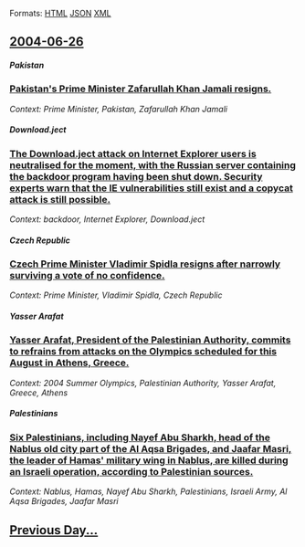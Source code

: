 
Formats: [HTML](2004/06/26/index.html)  [JSON](2004/06/26/index.json)  [XML](2004/06/26/index.xml)  

## [2004-06-26](/news/2004/06/26/index.md)

##### Pakistan
### [ Pakistan's Prime Minister Zafarullah Khan Jamali resigns. ](/news/2004/06/26/pakistan-s-prime-minister-zafarullah-khan-jamali-resigns.md)
_Context: Prime Minister, Pakistan, Zafarullah Khan Jamali_

##### Download.ject
### [ The Download.ject attack on Internet Explorer users is neutralised for the moment, with the Russian server containing the backdoor program having been shut down. Security experts warn that the IE vulnerabilities still exist and a copycat attack is still possible. ](/news/2004/06/26/the-download-ject-attack-on-internet-explorer-users-is-neutralised-for-the-moment-with-the-russian-server-containing-the-backdoor-program.md)
_Context: backdoor, Internet Explorer, Download.ject_

##### Czech Republic
### [ Czech Prime Minister Vladimir Spidla resigns after narrowly surviving a vote of no confidence. ](/news/2004/06/26/czech-prime-minister-vladimar-a-pidla-resigns-after-narrowly-surviving-a-vote-of-no-confidence.md)
_Context: Prime Minister, Vladimir Spidla, Czech Republic_

##### Yasser Arafat
### [ Yasser Arafat, President of the Palestinian Authority, commits to refrains from attacks on the Olympics scheduled for this August in Athens, Greece. ](/news/2004/06/26/yasser-arafat-president-of-the-palestinian-authority-commits-to-refrains-from-attacks-on-the-olympics-scheduled-for-this-august-in-athens.md)
_Context: 2004 Summer Olympics, Palestinian Authority, Yasser Arafat, Greece, Athens_

##### Palestinians
### [ Six Palestinians, including Nayef Abu Sharkh, head of the Nablus old city part of the Al Aqsa Brigades, and Jaafar Masri, the leader of Hamas' military wing in Nablus, are killed during an Israeli operation, according to Palestinian sources. ](/news/2004/06/26/six-palestinians-including-nayef-abu-sharkh-head-of-the-nablus-old-city-part-of-the-al-aqsa-brigades-and-jaafar-masri-the-leader-of-ham.md)
_Context: Nablus, Hamas, Nayef Abu Sharkh, Palestinians, Israeli Army, Al Aqsa Brigades, Jaafar Masri_

## [Previous Day...](/news/2004/06/25/index.md)

